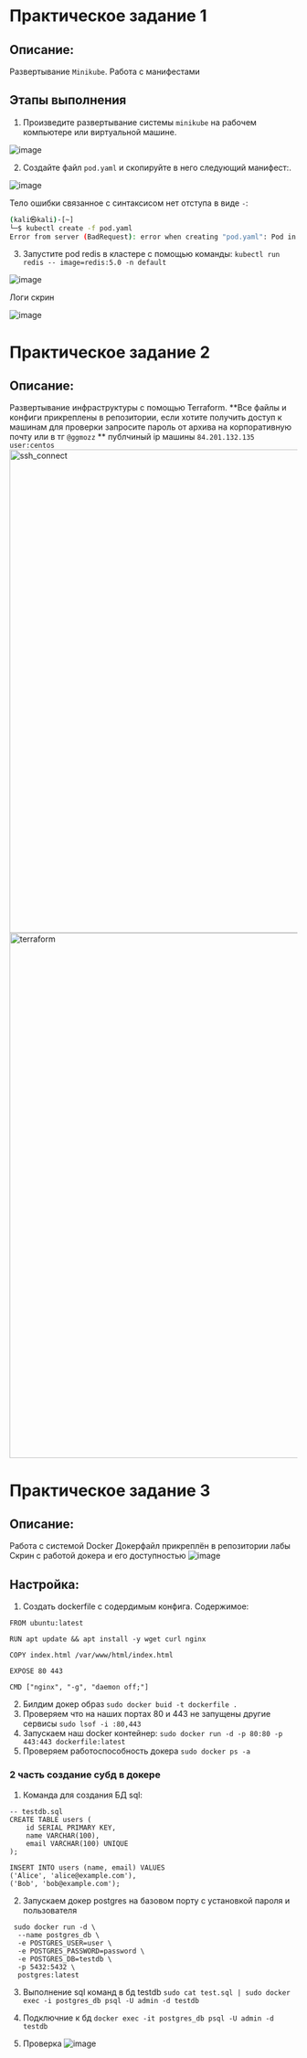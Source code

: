 # Практическое задание 1
## Описание: 
Развертывание `Minikube`. Работа с манифестами

## Этапы выполнения 

1. Произведите развертывание системы `minikube` на рабочем компьютере или виртуальной машине.

![image](https://github.com/user-attachments/assets/37c9cb1d-b167-4c2d-98e8-c0b9d6af50b7)



2. Cоздайте файл `pod.yaml` и скопируйте в него следующий манифест:.

![image](https://github.com/user-attachments/assets/2a93900c-1237-44c7-a893-ff1bcb1537a1)


Тело ошибки связанное с синтаксисом нет отступа в виде `-`:

```bash
(kali㉿kali)-[~]
└─$ kubectl create -f pod.yaml              
Error from server (BadRequest): error when creating "pod.yaml": Pod in version "v1" cannot be handled as a Pod: json: cannot unmarshal object into Go struct field PodSpec.spec.containers of type []v1.Container
```

3.  Запустите pod redis в кластере с помощью команды: 
`kubectl run redis -- image=redis:5.0 -n default`
   
![image](https://github.com/user-attachments/assets/efb106fb-326a-4c00-8a6f-5eb4ccb9704e)


Логи скрин

![image](https://github.com/user-attachments/assets/bce7b56d-e083-482e-9317-44d4c66f2853)


# Практическое задание 2
## Описание: 
Развертывание инфраструктуры c помощью Terraform.
**Все файлы и конфиги прикреплены в репозитории, если хотите получить доступ к машинам для проверки запросите пароль от архива на корпоративную почту или в тг `@ggmozz` ** публчиный ip машины `84.201.132.135` `user:centos`
<img width="846" alt="ssh_connect" src="https://github.com/user-attachments/assets/e42f10cc-4eff-4752-bd1c-8c78fd3e33cb" />
<img width="919" alt="terraform" src="https://github.com/user-attachments/assets/5cb10750-8f7b-467d-8907-76529c383633" />

# Практическое задание 3 
## Описание:
Работа с системой Docker
Докерфайл прикреплён в репозитории лабы
Скрин с работой докера и его доступностью
![image](https://github.com/user-attachments/assets/db4130f7-eb1c-442e-aac6-bcadde8bb056)

## Настройка:
1. Создать dockerfile с содердимым конфига.
   Содержимое:
```
FROM ubuntu:latest

RUN apt update && apt install -y wget curl nginx

COPY index.html /var/www/html/index.html

EXPOSE 80 443

CMD ["nginx", "-g", "daemon off;"]
```
2. Билдим докер образ
`sudo docker buid -t dockerfile .`
3. Проверяем что на наших портах 80 и 443 не запущены другие сервисы
`sudo lsof -i :80,443`
4. Запускаем наш docker контейнер:
`sudo docker run -d -p 80:80 -p 443:443 dockerfile:latest`
5. Проверяем работоспособность докера
`sudo docker ps -a`
### 2 часть создание субд в докере 
1. Команда для создания БД sql:
```mysql
-- testdb.sql
CREATE TABLE users (
    id SERIAL PRIMARY KEY,
    name VARCHAR(100),
    email VARCHAR(100) UNIQUE
);

INSERT INTO users (name, email) VALUES
('Alice', 'alice@example.com'),
('Bob', 'bob@example.com');
```
2. Запускаем докер postgres на базовом порту с установкой пароля и пользователя 
```  
 sudo docker run -d \
  --name postgres_db \
  -e POSTGRES_USER=user \
  -e POSTGRES_PASSWORD=password \
  -e POSTGRES_DB=testdb \
  -p 5432:5432 \
  postgres:latest
```
3. Выполнение sql команд в бд testdb 
`sudo cat test.sql | sudo docker exec -i postgres_db psql -U admin -d testdb`

4. Подключние к бд
`docker exec -it postgres_db psql -U admin -d testdb`

5. Проверка
![image](https://github.com/user-attachments/assets/0536ad64-019d-4524-89d5-3390e0001266)









